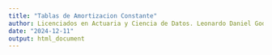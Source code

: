 ```yaml
---
title: "Tablas de Amortizacion Constante"
author: Licenciados en Actuaria y Ciencia de Datos. Leonardo Daniel Godínez Guízar
date: "2024-12-11"
output: html_document
---
```

